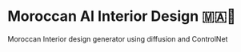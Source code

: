 # Moroccan AI Interior Design 🇲🇦🦁
Moroccan Interior design generator using diffusion and ControlNet
